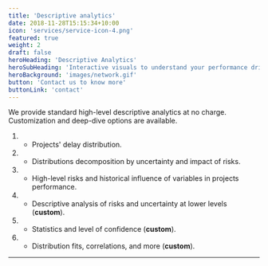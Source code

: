 ```yaml
---
title: 'Descriptive analytics'
date: 2018-11-28T15:15:34+10:00
icon: 'services/service-icon-4.png'
featured: true
weight: 2
draft: false
heroHeading: 'Descriptive Analytics'
heroSubHeading: 'Interactive visuals to understand your performance drivers.'
heroBackground: 'images/network.gif'
button: 'Contact us to know more'
buttonLink: 'contact'
---
```


We provide standard high-level descriptive analytics at no charge. Customization and deep-dive options are available.

1. - Projects' delay distribution.
2. - Distributions decomposition by uncertainty and impact of risks.
3. - High-level risks and historical influence of variables in projects performance.
4. - Descriptive analysis of risks and uncertainty at lower levels (__custom__).
5. - Statistics and level of confidence (__custom__).
6. - Distribution fits, correlations, and more (__custom__).
***
